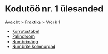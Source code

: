 # Kodutöö nr. 1 ülesanded
[Avaleht](../../README.md) > [Praktika](../README.md) > Week 1

* [Korrutustabel](./korrutustabel)
* [Palindroom](./palindroom)
* [Numbrimäng](./numbriarvamismäng)
* [Numbrite kolmnurgad](./numbrikolmnurgad)
